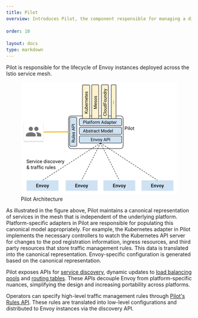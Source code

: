 ```yaml
---
title: Pilot
overview: Introduces Pilot, the component responsible for managing a distributed deployment of Envoy proxies in the service mesh.
              
order: 10

layout: docs
type: markdown
---
```


Pilot is responsible for the lifecycle of Envoy instances deployed
across the Istio service mesh.

<figure><img src="./img/pilot/PilotAdapters.svg" alt="Pilot's overall architecture." title="Pilot Architecture" />
<figcaption>Pilot Architecture</figcaption></figure>

As illustrated in the figure above, Pilot maintains a canonical
representation of services in the mesh that is independent of the underlying
platform. Platform-specific adapters in Pilot are responsible for
populating this canonical model appropriately. For example, the Kubernetes
adapter in Pilot implements the necessary controllers to watch the
Kubernetes API server for changes to the pod registration information, ingress
resources, and third party resources that store traffic management rules.
This data is translated into the canonical representation. Envoy-specific
configuration is generated based on the canonical representation.

Pilot exposes APIs for [service discovery](https://envoyproxy.github.io/envoy/configuration/cluster_manager/sds_api.html),
dynamic updates to [load balancing pools](https://envoyproxy.github.io/envoy/configuration/cluster_manager/cds.html)
and [routing tables](https://envoyproxy.github.io/envoy/configuration/http_conn_man/rds.html).
These APIs decouple Envoy from platform-specific nuances, simplifying the
design and increasing portability across platforms.

Operators can specify high-level traffic management rules through 
[Pilot's Rules API]({{home}}/docs/reference/config/traffic-rules/). These rules are translated into low-level
configurations and distributed to Envoy instances via the discovery API.
